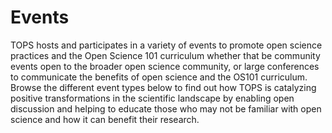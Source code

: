 # Events

TOPS hosts and participates in a variety of events to promote open science practices and the Open Science 101 curriculum whether that be community events open to the broader open science community, or large conferences to communicate the benefits of open science and the OS101 curriculum.  Browse the different event types below to find out how TOPS is catalyzing positive transformations in the scientific landscape by enabling open discussion and helping to educate those who may not be familiar with open science and how it can benefit their research.